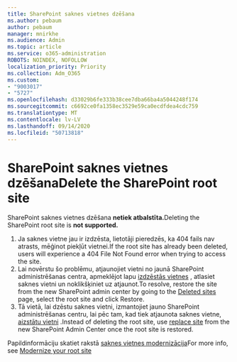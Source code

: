 ```yaml
---
title: SharePoint saknes vietnes dzēšana
ms.author: pebaum
author: pebaum
manager: mnirkhe
ms.audience: Admin
ms.topic: article
ms.service: o365-administration
ROBOTS: NOINDEX, NOFOLLOW
localization_priority: Priority
ms.collection: Adm_O365
ms.custom:
- "9003017"
- "5727"
ms.openlocfilehash: d33029b6fe333b38cee7dba66ba4a5044248f174
ms.sourcegitcommit: c6692ce0fa1358ec3529e59ca0ecdfdea4cdc759
ms.translationtype: MT
ms.contentlocale: lv-LV
ms.lasthandoff: 09/14/2020
ms.locfileid: "50713818"
---
```

# <a name="delete-the-sharepoint-root-site"></a><span data-ttu-id="50d5e-102">SharePoint saknes vietnes dzēšana</span><span class="sxs-lookup"><span data-stu-id="50d5e-102">Delete the SharePoint root site</span></span>

<span data-ttu-id="50d5e-103">SharePoint saknes vietnes dzēšana  **netiek atbalstīta.**</span><span class="sxs-lookup"><span data-stu-id="50d5e-103">Deleting the SharePoint root site is  **not supported.**</span></span>

1.  <span data-ttu-id="50d5e-104">Ja saknes vietne jau ir izdzēsta, lietotāji pieredzēs, ka 404 fails nav atrasts, mēģinot piekļūt vietnei.</span><span class="sxs-lookup"><span data-stu-id="50d5e-104">If the root site has already been deleted, users will experience a  404 File Not Found  error when trying to access the site.</span></span>
2.  <span data-ttu-id="50d5e-105">Lai novērstu šo problēmu, atjaunojiet vietni no jaunā SharePoint administrēšanas centra, apmeklējot lapu  [izdzēstās vietnes](https://admin.microsoft.com/sharepoint?page=recycleBin&modern=true)  , atlasiet saknes vietni un noklikšķiniet uz atjaunot.</span><span class="sxs-lookup"><span data-stu-id="50d5e-105">To resolve, restore the site  from the new SharePoint admin center by going to the  [Deleted sites](https://admin.microsoft.com/sharepoint?page=recycleBin&modern=true)  page, select the root site and click  Restore.</span></span>
3.  <span data-ttu-id="50d5e-106">Tā vietā, lai dzēstu saknes vietni, izmantojiet jauno SharePoint administrēšanas centru, lai pēc tam, kad tiek atjaunota saknes vietne, [aizstātu vietni](https://docs.microsoft.com/sharepoint/modern-root-site#replace-your-root-site)  .</span><span class="sxs-lookup"><span data-stu-id="50d5e-106">Instead of deleting the root site, use [replace site](https://docs.microsoft.com/sharepoint/modern-root-site#replace-your-root-site)  from the new SharePoint Admin Center once the root site is restored.</span></span>

<span data-ttu-id="50d5e-107">Papildinformāciju skatiet rakstā [saknes vietnes modernizācija](https://docs.microsoft.com/sharepoint/modern-root-site)</span><span class="sxs-lookup"><span data-stu-id="50d5e-107">For more info, see [Modernize your root site](https://docs.microsoft.com/sharepoint/modern-root-site)</span></span>